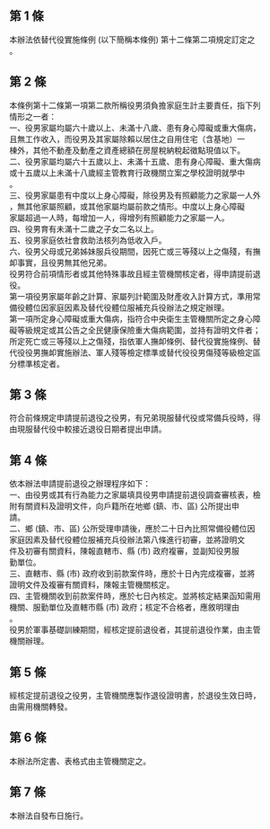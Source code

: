 第 1 條
-------
本辦法依替代役實施條例 (以下簡稱本條例) 第十二條第二項規定訂定之  
。

第 2 條
-------
本條例第十二條第一項第二款所稱役男須負擔家庭生計主要責任，指下列  
情形之一者：  
一、役男家屬均屬六十歲以上、未滿十八歲、患有身心障礙或重大傷病，  
    且無工作收入，而役男及其家屬除賴以居住之自用住宅（含基地）一  
    棟外，其他不動產及動產之資產總額在房屋稅納稅起徵點現值以下。  
二、役男家屬均屬六十五歲以上、未滿十五歲、患有身心障礙、重大傷病  
    或十五歲以上未滿十八歲經主管教育行政機關立案之學校證明就學中  
    。  
三、役男家屬患有中度以上身心障礙，除役男及有照顧能力之家屬一人外  
    ，無其他家屬照顧，或其他家屬均屬前款之情形。中度以上身心障礙  
    家屬超過一人時，每增加一人，得增列有照顧能力之家屬一人。  
四、役男育有未滿十二歲之子女二名以上。  
五、役男家庭依社會救助法核列為低收入戶。  
六、役男父母或兄弟姊妹服兵役期間，因死亡或三等殘以上之傷殘，有撫  
    卹事實，且役男無其他兄弟。  
役男符合前項情形者或其他特殊事故且經主管機關核定者，得申請提前退  
役。  
第一項役男家屬年齡之計算、家屬列計範圍及財產收入計算方式，準用常  
備役體位因家庭因素及替代役體位服補充兵役辦法之規定辦理。  
第一項所定身心障礙或重大傷病，指符合中央衛生主管機關所定之身心障  
礙等級規定或其公告之全民健康保險重大傷病範圍，並持有證明文件者；  
所定死亡或三等殘以上之傷殘，指依軍人撫卹條例、替代役實施條例、替  
代役役男撫卹實施辦法、軍人殘等檢定標準或替代役役男傷殘等級檢定區  
分標準核定者。

第 3 條
-------
符合前條規定申請提前退役之役男，有兄弟現服替代役或常備兵役時，得  
由現服替代役中較接近退役日期者提出申請。

第 4 條
-------
依本辦法申請提前退役之辦理程序如下：  
一、由役男或其有行為能力之家屬填具役男申請提前退役調查審核表，檢  
    附有關資料及證明文件，向戶籍所在地鄉 (鎮、市、區) 公所提出申  
    請。  
二、鄉 (鎮、市、區) 公所受理申請後，應於二十日內比照常備役體位因  
    家庭因素及替代役體位服補充兵役辦法第八條進行初審，並將證明文  
    件及初審有關資料，陳報直轄市、縣 (市) 政府複審，並副知役男服  
    勤單位。  
三、直轄市、縣 (市) 政府收到前款案件時，應於十日內完成複審，並將  
    證明文件及複審有關資料，陳報主管機關核定。  
四、主管機關收到前款案件時，應於七日內核定。並將核定結果函知需用  
    機關、服勤單位及直轄市縣 (市) 政府；核定不合格者，應敘明理由  
    。  
役男於軍事基礎訓練期間，經核定提前退役者，其提前退役作業，由主管  
機關辦理。

第 5 條
-------
經核定提前退役之役男，主管機關應製作退役證明書，於退役生效日時，  
由需用機關轉發。

第 6 條
-------
本辦法所定書、表格式由主管機關定之。

第 7 條
-------
本辦法自發布日施行。


